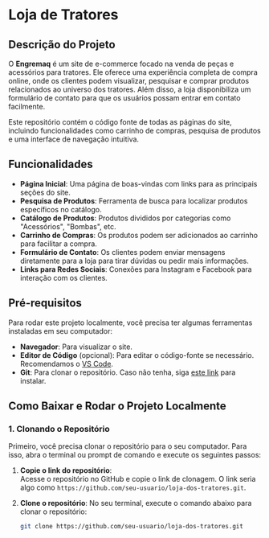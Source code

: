 # Loja de Tratores

## Descrição do Projeto
O **Engremaq** é um site de e-commerce focado na venda de peças e acessórios para tratores. Ele oferece uma experiência completa de compra online, onde os clientes podem visualizar, pesquisar e comprar produtos relacionados ao universo dos tratores. Além disso, a loja disponibiliza um formulário de contato para que os usuários possam entrar em contato facilmente.

Este repositório contém o código fonte de todas as páginas do site, incluindo funcionalidades como carrinho de compras, pesquisa de produtos e uma interface de navegação intuitiva.

## Funcionalidades
- **Página Inicial**: Uma página de boas-vindas com links para as principais seções do site.
- **Pesquisa de Produtos**: Ferramenta de busca para localizar produtos específicos no catálogo.
- **Catálogo de Produtos**: Produtos divididos por categorias como "Acessórios", "Bombas", etc.
- **Carrinho de Compras**: Os produtos podem ser adicionados ao carrinho para facilitar a compra.
- **Formulário de Contato**: Os clientes podem enviar mensagens diretamente para a loja para tirar dúvidas ou pedir mais informações.
- **Links para Redes Sociais**: Conexões para Instagram e Facebook para interação com os clientes.

## Pré-requisitos
Para rodar este projeto localmente, você precisa ter algumas ferramentas instaladas em seu computador:

- **Navegador**: Para visualizar o site.
- **Editor de Código** (opcional): Para editar o código-fonte se necessário. Recomendamos o [VS Code](https://code.visualstudio.com/).
- **Git**: Para clonar o repositório. Caso não tenha, siga [este link](https://git-scm.com/book/pt-br/v2/Primeiros-passos-Instalando-o-Git) para instalar.

## Como Baixar e Rodar o Projeto Localmente

### 1. Clonando o Repositório

Primeiro, você precisa clonar o repositório para o seu computador. Para isso, abra o terminal ou prompt de comando e execute os seguintes passos:

1. **Copie o link do repositório**:  
   Acesse o repositório no GitHub e copie o link de clonagem. O link seria algo como `https://github.com/seu-usuario/loja-dos-tratores.git`.

2. **Clone o repositório**:
   No seu terminal, execute o comando abaixo para clonar o repositório:
   ```bash
   git clone https://github.com/seu-usuario/loja-dos-tratores.git
